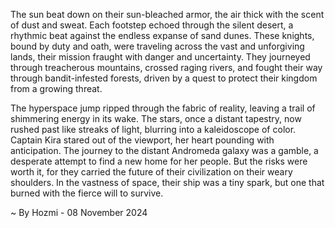 
The sun beat down on their sun-bleached armor, the air thick with the scent of dust and sweat. Each footstep echoed through the silent desert, a rhythmic beat against the endless expanse of sand dunes. These knights, bound by duty and oath, were traveling across the vast and unforgiving lands, their mission fraught with danger and uncertainty. They journeyed through treacherous mountains, crossed raging rivers, and fought their way through bandit-infested forests, driven by a quest to protect their kingdom from a growing threat.

The hyperspace jump ripped through the fabric of reality, leaving a trail of shimmering energy in its wake. The stars, once a distant tapestry, now rushed past like streaks of light, blurring into a kaleidoscope of color. Captain Kira stared out of the viewport, her heart pounding with anticipation. The journey to the distant Andromeda galaxy was a gamble, a desperate attempt to find a new home for her people. But the risks were worth it, for they carried the future of their civilization on their weary shoulders. In the vastness of space, their ship was a tiny spark, but one that burned with the fierce will to survive. 

~ By Hozmi - 08 November 2024

